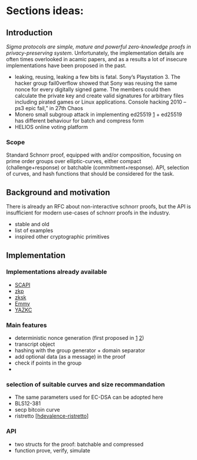 # Sections ideas:

## Introduction
_Sigma protocols are simple, mature and powerful zero-knowledge proofs in privacy-preserving system_. Unfortunately, the implementation details are often times overlooked in acamic papers, and as a results a lot of insecure implementations have been proposed in the past.
-  leaking, reusing, leaking a few bits is fatal. Sony’s Playstation 3. The hacker group fail0verflow showed that Sony was reusing the same nonce for every digitally signed game. The members could then calculate the private key and create valid signatures for arbitrary files including pirated games or Linux applications. Console hacking 2010 – ps3 epic fail,” in 27th Chaos
-  Monero small subgroup attack in implementing ed25519 [1](https://www.getmonero.org/2017/05/17/disclosure-of-a-major-bug-in-cryptonote-based-currencies.html) + ed25519 has different behaviour for batch and compress form
- HELIOS online voting platform

### Scope

Standard Schnorr proof, equipped with and/or composition, focusing on prime order groups over elliptic-curves, either compact (challenge+response) or batchable (commitment+response). API, selection of curves, and hash functions that should be considered for the task.


## Background and motivation

There is already an RFC about non-interactive schnorr proofs, but the API is insufficient for modern use-cases of schnorr proofs in the industry.

- stable and old
- list of examples
- inspired other cryptographic primitives


## Implementation

### Implementations already available
- [SCAPI](https://scapi.readthedocs.io/en/latest/interactive_layer/sigma_protocols.html)
- [zkp](https://docs.rs/zkp/0.7.0/zkp/)
- [zksk](https://arxiv.org/abs/1911.02459)
- [Emmy](https://github.com/xlab-si/emmy)
- [YAZKC](https://www.ei.ruhr-uni-bochum.de/forschung/veroeffentlichungen/YAZKC/)


### Main features
  - deterministic nonce generation (first proposed in [1](https://groups.google.com/g/sci.crypt/c/SalLSLBBTe4/m/xtYNGDe6irIJ) [2](https://groups.google.com/g/sci.crypt/c/3g8DnnEkv5A/m/a26mLrwfjiMJ))
  - transcript object
  - hashing with the group generator + domain separator
  - add optional data (as a message) in the proof
  - check if points in the group
  -
### selection of suitable curves and size recommandation

  - The same parameters used for EC-DSA can be adopted here
  - BLS12-381
  - secp bitcoin curve
  - ristretto [[hdevalence-ristretto]]

### API

- two structs for the proof: batchable and compressed
- function prove, verify, simulate

[HR08]: <https://tools.ietf.org/html/rfc8235#ref-HR08>
[hdevalence-ristretto]: <https://datatracker.ietf.org/doc/draft-hdevalence-cfrg-ristretto/>